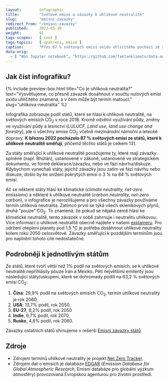 ```yaml
---
layout:        infographic
title:         "Světové emise a závazky k uhlíkové neutralitě"
slug:          "emisni-zavazky"
redirect_from: "/emisni-zavazky"
published:     2022-03-30
weight:        91
tags-scopes:   [ svet ]
tags-topics:   [ opatreni, emise ]
caption:       "Přes 87 % světových emisí oxidu uhličitého pochází ze států, které směřují k uhlíkové neutralitě. Těchto států je již 131. Státy, které svůj závazek k uhlíkové neutralitě zatím nepředstavily, se naproti tomu podílí na 9 % světových emisí. 3,5 % emisí pak připadá na mezinárodní námořní a leteckou dopravu."
data-orig:
  - [ "Náš Jupyter notebook", "https://github.com/faktaoklimatu/data-analysis/blob/master/notebooks/net-zero-pledges.ipynb" ]
---
```


## Jak číst infografiku?

{% include preview-box.html
    title="Co je uhlíková neutralita?"
    text="Vysvětlujeme, co přesně závazek dosáhnout v součtu nulových emisí oxidu uhličitého znamená, a v čem může být termín matoucí."
    slug="uhlikova-neutralita"
%}

Infografika zobrazuje podíl států, které se hlásí k uhlíkové neutralitě, na světových emisích CO<sub>2</sub> v roce 2018. Kromě odvětví využívání půdy, změny ve využívání půdy a lesnictví (*LULUCF, Land use, land use change and forestry*), jde o všechny emise CO<sub>2</sub> včetně mezinárodní námořní a letecké dopravy. **K březnu 2022 pocházelo 87 % světových emisí ze států, které k uhlíkové neutralitě směřují**, přičemž těchto států je celkem 131.

Za státy směřující k uhlíkové neutralitě považujeme ty, které mají závazky: splněné (např. Bhútán), ustanovené v zákoně, ustanovené ve strategickém dokumentu, ve formě deklarace/závazku, nebo ve fázi návrhu/diskuze. Kdybychom vynechali státy, jejichž závazky jsou zatím ve fázi návrhu nebo diskuze, došlo by ke snížení pokrytých emisí o 3 % na 84 % světových emisí.

Ač se některé státy hlásí ke klimatické (*climate neutrality, net-zero emissions*) a některé k uhlíkové neutralitě (*carbon neutrality, net-zero carbon*), v infografice je nerozlišujeme a pro všechny závazky používáme termín uhlíková neutralita. Zatímco první se týká všech skleníkových plynů, druhá "pouze" CO<sub>2</sub>. To znamená, že pokud se nějaká země hlásí ke klimatické neutralitě, tento závazek v sobě zahrnuje i neutralitu uhlíkovou. Více informací o uhlíkové neutralitě obecně najdete v našem [explaineru](/explainery/uhlikova-neutralita). Pro udržení oteplení planety pod 1,5 °C je potřeba dosáhnout uhlíkové neutrality kolem roku 2050 celosvětově. Závazky směřující k pozdějším termínům jsou pro naplnění tohoto cíle nedostatečné.

## Podrobněji k jednotlivým státům

Ze států, které tvoří větší než 1% podíl na světových emisích, se k uhlíkové neutralitě nepřihlásily pouze Írán a Mexiko.
Pěti největšími emitenty jsou následující státy/uskupení, které se dohromady podílí na 63,2 % světových emisí CO<sub>2</sub>:

1. **Čína**: 29,9% podíl na světových emisích CO<sub>2</sub>, termín uhlíkové neutrality je rok 2060,
2. **USA**: 13,7% podíl, rok 2050,
3. **EU-27**, 8,2% podíl, rok 2050
4. **Indie**, 6,7% podíl, rok 2070,
5. **Rusko**, 4,8% podíl, rok 2060.

Závazky ostatních států shrnujeme v rešerši [Emisní závazky států](/studie/2021-reserse-zavazky-statu).

## Zdroje

* Zdrojem termínů uhlíkové neutrality je projekt [Net Zero Tracker](https://zerotracker.net).
* Zdrojem dat o emisích je databáze [EDGAR](https://edgar.jrc.ec.europa.eu/) (*Emission Database for Global Atmospheric Research*, Emisní databáze pro globální výzkum atmosféry) provozovaná Evropskou agenturou pro životní prostředí.
